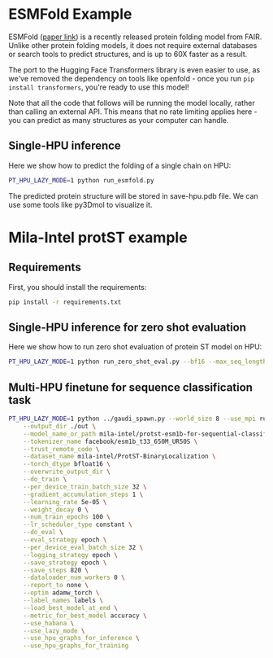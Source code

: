 <!---
Copyright 2023 The HuggingFace Team. All rights reserved.

Licensed under the Apache License, Version 2.0 (the "License");
you may not use this file except in compliance with the License.
You may obtain a copy of the License at

    http://www.apache.org/licenses/LICENSE-2.0

Unless required by applicable law or agreed to in writing, software
distributed under the License is distributed on an "AS IS" BASIS,
WITHOUT WARRANTIES OR CONDITIONS OF ANY KIND, either express or implied.
See the License for the specific language governing permissions and
limitations under the License.
-->

# ESMFold Example

ESMFold ([paper link](https://www.biorxiv.org/content/10.1101/2022.07.20.500902v2)) is a recently released protein folding model from FAIR. Unlike other protein folding models, it does not require external databases or search tools to predict structures, and is up to 60X faster as a result.

The port to the Hugging Face Transformers library is even easier to use, as we've removed the dependency on tools like openfold - once you run `pip install transformers`, you're ready to use this model!

Note that all the code that follows will be running the model locally, rather than calling an external API. This means that no rate limiting applies here - you can predict as many structures as your computer can handle.

## Single-HPU inference

Here we show how to predict the folding of a single chain on HPU:

```bash
PT_HPU_LAZY_MODE=1 python run_esmfold.py
```
The predicted protein structure will be stored in save-hpu.pdb file. We can use some tools like py3Dmol to visualize it.


# Mila-Intel protST example

## Requirements

First, you should install the requirements:
```bash
pip install -r requirements.txt
```

## Single-HPU inference for zero shot evaluation
Here we show how to run zero shot evaluation of protein ST model on HPU:

```bash
PT_HPU_LAZY_MODE=1 python run_zero_shot_eval.py --bf16 --max_seq_length 1024
```
## Multi-HPU finetune for sequence classification task

```bash
PT_HPU_LAZY_MODE=1 python ../gaudi_spawn.py --world_size 8 --use_mpi run_sequence_classification.py \
    --output_dir ./out \
    --model_name_or_path mila-intel/protst-esm1b-for-sequential-classification \
    --tokenizer_name facebook/esm1b_t33_650M_UR50S \
    --trust_remote_code \
    --dataset_name mila-intel/ProtST-BinaryLocalization \
    --torch_dtype bfloat16 \
    --overwrite_output_dir \
    --do_train \
    --per_device_train_batch_size 32 \
    --gradient_accumulation_steps 1 \
    --learning_rate 5e-05 \
    --weight_decay 0 \
    --num_train_epochs 100 \
    --lr_scheduler_type constant \
    --do_eval \
    --eval_strategy epoch \
    --per_device_eval_batch_size 32 \
    --logging_strategy epoch \
    --save_strategy epoch \
    --save_steps 820 \
    --dataloader_num_workers 0 \
    --report_to none \
    --optim adamw_torch \
    --label_names labels \
    --load_best_model_at_end \
    --metric_for_best_model accuracy \
    --use_habana \
    --use_lazy_mode \
    --use_hpu_graphs_for_inference \
    --use_hpu_graphs_for_training
```

